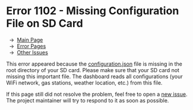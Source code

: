 # Error 1102 - Missing Configuration File on SD Card

&nbsp;&nbsp;→ &nbsp;[Main Page](../)  
&nbsp;&nbsp;→ &nbsp;[Error Pages](../errors)  
&nbsp;&nbsp;→ &nbsp;[Other Issues](https://github.com/smolinde/iot-dashboard/issues)

This error appeared because the [configuration.json](../sdcard/configuration.json) file is missing in the root directory of your SD card. Please make sure that your SD card not missing this important file. The dashboard reads all configurations (your WiFi network, gas stations, weather location, etc.) from this file.

If this page still did not resolve the problem, feel free to open a [new issue](https://github.com/smolinde/iot-dashboard/issues/new?template=BLANK_ISSUE). The project maintainer will try to respond to it as soon as possible.